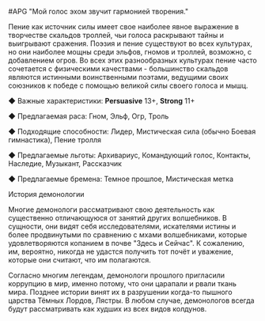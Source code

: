 #APG
"Мой голос эхом звучит гармонией творения." 

Пение как источник силы имеет свое наиболее явное выражение в творчестве скальдов троллей, чьи голоса раскрывают тайны и выигрывают сражения. Поэзия и пение существуют во всех культурах, но они наиболее мощны среди эльфов, гномов и троллей, возможно, с добавлением огров. Во всех этих разнообразных культурах пение часто сочетается с физическими качествами - большинство скальдов являются истинными воинственными поэтами, ведущими своих союзников к победе с помощью великой силы своего голоса и мышц. 

◆ Важные характеристики: **Persuasive** 13+, **Strong** 11+ 

◆ Предлагаемая раса: Гном, Эльф, Огр, Троль 

◆ Подходящие способности: Лидер, Мистическая сила (обычно Боевая гимнастика), Пение тролля 

◆ Предлагаемые льготы: Архивариус, Командующий голос, Контакты, Наследие, Музыкант, Рассказчик 

◆ Предлагаемые бремена: Темное прошлое, Мистическая метка 

История демонологии 

Многие демонологи рассматривают свою деятельность как существенно отличающуюся от занятий других волшебников. В сущности, они видят себя исследователями, искателями истины и более продвинутыми по сравнению с мхами волшебниками, которые удовлетворяются копанием в почве "Здесь и Сейчас". К сожалению, им, вероятно, никогда не удастся получить тот почёт и уважение, которые они считают, что им полагаются. 

Согласно многим легендам, демонологи прошлого пригласили коррупцию в мир, именно потому, что они царапали и рвали ткань мира. Позднее истории винят их в разрушении когда-то пышного царства Тёмных Лордов, Лястры. В любом случае, демонологов всегда будут рассматривать как худших из всех видов колдунов. 